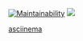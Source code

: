 [![Maintainability](https://api.codeclimate.com/v1/badges/ab873905d980365c2dc2/maintainability)](https://codeclimate.com/github/kirillbogdanov/backend-project-lvl1/maintainability)
![](https://github.com/kirillbogdanov/backend-project-lvl1/workflows/ci/badge.svg)

[asciinema](https://asciinema.org/a/UdlnOZGXqYF1YmIIDICgJQwzp)
